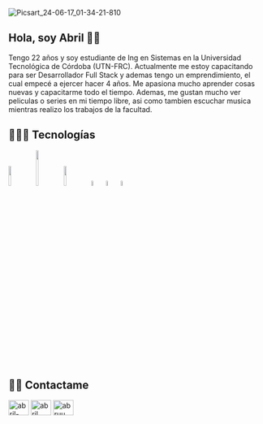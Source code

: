![Picsart_24-06-17_01-34-21-810](https://github.com/Abrilfz-01/abrilfz-01/assets/95200350/40dc5c72-b130-4253-a08b-82505b7fb9cb)
## Hola, soy Abril 👋🏼

Tengo 22 años y soy estudiante de Ing en Sistemas en la Universidad Tecnológica de Córdoba (UTN-FRC). Actualmente me estoy capacitando para ser Desarrollador Full Stack y ademas tengo un emprendimiento, el cual empecé a ejercer hacer 4 años. Me apasiona mucho aprender cosas nuevas y capacitarme todo el tiempo. Ademas, me gustan mucho ver peliculas o series en mi tiempo libre, asi como tambien escuchar musica mientras realizo los trabajos de la facultad.



## 👩🏽‍💻 Tecnologías

<code><img width="10%" src="https://www.vectorlogo.zone/logos/python/python-ar21.svg"></code>
<code><img width="10%" height="70px" src="https://www.vectorlogo.zone/logos/java/java-icon.svg"></code>
<code><img width="10%" src="https://www.vectorlogo.zone/logos/visualstudio_code/visualstudio_code-ar21.svg"></code>
<code><img width="5%" src="https://www.vectorlogo.zone/logos/github/github-tile.svg"></code>
<code><img width="5%" src="https://www.vectorlogo.zone/logos/w3_css/w3_css-icon.svg"></code>
<code><img width="5%" src="https://www.vectorlogo.zone/logos/w3_html5/w3_html5-icon.svg"></code>


## 🤳🏼 Contactame

<p align="left">
<a href="https://linkedin.com/in/abril-funez-08862524b" target="blank"><img align="center" src="https://raw.githubusercontent.com/rahuldkjain/github-profile-readme-generator/master/src/images/icons/Social/linked-in-alt.svg" alt="abril-funez" height="30" width="40" /></a>
<a href="https://fb.com/AbrilAgustinaFunez" target="blank"><img align="center" src="https://raw.githubusercontent.com/rahuldkjain/github-profile-readme-generator/master/src/images/icons/Social/facebook.svg" alt="abril funez" height="30" width="40" /></a>
<a href="https://instagram.com/abruu.__01" target="blank"><img align="center" src="https://raw.githubusercontent.com/rahuldkjain/github-profile-readme-generator/master/src/images/icons/Social/instagram.svg" alt="abruu.__01" height="30" width="40" /></a>
</p>
